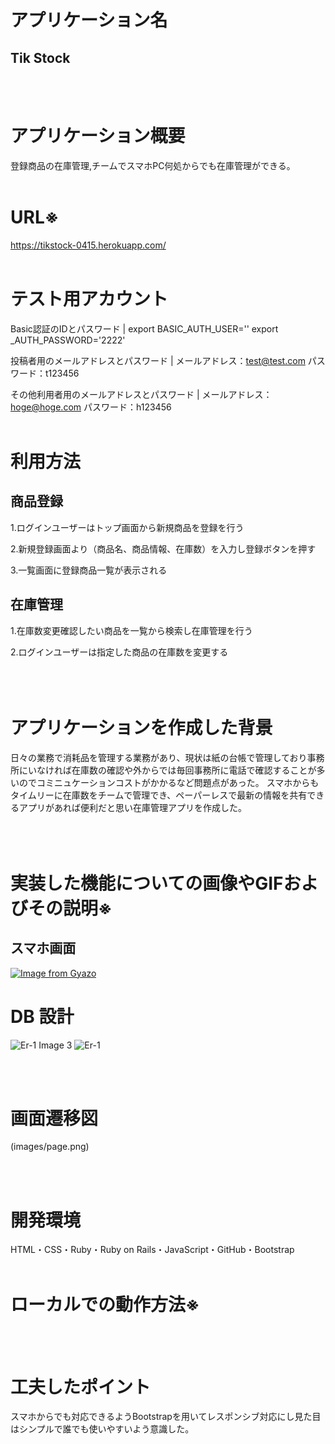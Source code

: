 # アプリケーション名
<h2>Tik Stock</h2>
<br></br>

# アプリケーション概要

登録商品の在庫管理,チームでスマホPC何処からでも在庫管理ができる。
<br></br>
# URL※
https://tikstock-0415.herokuapp.com/
<br></br>

# テスト用アカウント
Basic認証のIDとパスワード |  export BASIC_AUTH_USER=''
export _AUTH_PASSWORD='2222'

投稿者用のメールアドレスとパスワード   | メールアドレス：test@test.com
                                   パスワード：t123456

その他利用者用のメールアドレスとパスワード | メールアドレス：hoge@hoge.com
                                      パスワード：h123456
<br></br>
# 利用方法
## 商品登録
1.ログインユーザーはトップ画面から新規商品を登録を行う

2.新規登録画面より（商品名、商品情報、在庫数）を入力し登録ボタンを押す

3.一覧画面に登録商品一覧が表示される

## 在庫管理
1.在庫数変更確認したい商品を一覧から検索し在庫管理を行う

2.ログインユーザーは指定した商品の在庫数を変更する
<br></br>
<br></br>

# アプリケーションを作成した背景
日々の業務で消耗品を管理する業務があり、現状は紙の台帳で管理しており事務所にいなければ在庫数の確認や外からでは毎回事務所に電話で確認することが多いのでコミニュケーションコストがかかるなど問題点があった。
スマホからもタイムリーに在庫数をチームで管理でき、ペーパーレスで最新の情報を共有できるアプリがあれば便利だと思い在庫管理アプリを作成した。
<br></br>
<br></br>

# 実装した機能についての画像やGIFおよびその説明※

<h2>スマホ画面</h2>

[![Image from Gyazo](https://i.gyazo.com/b3468ebbb698d5d195286240543c1c3c.gif)](https://gyazo.com/b3468ebbb698d5d195286240543c1c3c)

# DB 設計

![Er-1 Image 3](/image/er-1.png)
![Er-1](Users/komurasakinoriko/tikstock-0415/public/images/er-1.png)

<br></br>

# 画面遷移図

(images/page.png)

<br></br>

# 開発環境
HTML・CSS・Ruby・Ruby on Rails・JavaScript・GitHub・Bootstrap
<br></br>

# ローカルでの動作方法※
<br></br>

# 工夫したポイント
スマホからでも対応できるようBootstrapを用いてレスポンシブ対応にし見た目はシンプルで誰でも使いやすいよう意識した。

